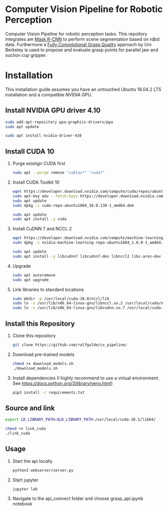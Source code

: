 # Computer Vision Pipeline for Robotic Perception

Computer Vision Pipeline for robotic perception tasks. This repoitory integrates am [Mask R-CNN](https://github.com/BerkeleyAutomation/sd-maskrcnn) to perform scene segmentation based on rdbd data. Furthermore a [Fully Convolutional Grasp Quality](https://github.com/BerkeleyAutomation/gqcnn) approach by Uni Berkeley is used to propose and evaluate grasp points for parallel jaw and suction cup gripper.


# Installation

This installation guide assumes you have an untouched Ubuntu 18.04.2 LTS installation and a compatible NVIDIA GPU.

## Install NVIDIA GPU driver 4.10
   ```bash
   sudo add-apt-repository ppa:graphics-drivers/ppa
   sudo apt update

   sudo apt install nvidia-driver-410
   ```
## Install CUDA 10

1. Purge existign CUDA first
   ```bash
   sudo apt --purge remove "cublas*" "cuda*"
   ```

2. Install CUDA Toolkit 10
   ```bash
   wget https://developer.download.nvidia.com/compute/cuda/repos/ubuntu1804/x86_64/cuda-repo-ubuntu1804_10.0.130-1_amd64.deb
   sudo apt-key adv --fetch-keys https://developer.download.nvidia.com/compute/cuda/repos/ubuntu1804/x86_64/7fa2af80.pub
   sudo apt update
   sudo dpkg -i cuda-repo-ubuntu1804_10.0.130-1_amd64.deb

   sudo apt update
   sudo apt install -y cuda
   ```

3. Install CuDNN 7 and NCCL 2
   ```bash
   wget https://developer.download.nvidia.com/compute/machine-learning/repos/ubuntu1804/x86_64/nvidia-machine-learning-repo-ubuntu1804_1.0.0-1_amd64.deb
   sudo dpkg -i nvidia-machine-learning-repo-ubuntu1804_1.0.0-1_amd64.deb
   
   sudo apt update
   sudo apt install -y libcudnn7 libcudnn7-dev libnccl2 libc-ares-dev
   ```

5. Upgrade
   ```bash
   sudo apt autoremove
   sudo apt upgrade
   ```

6. Link libraries to standard locations
   ```bash
   sudo mkdir -p /usr/local/cuda-10.0/nccl/lib
   sudo ln -s /usr/lib/x86_64-linux-gnu/libnccl.so.2 /usr/local/cuda/nccl/lib/
   sudo ln -s /usr/lib/x86_64-linux-gnu/libcudnn.so.7 /usr/local/cuda-10.0/lib64/
   ```
## Install this Repository

1. Clone this repository
   ```bash
   git clone https://github.com/ralfgulde/cv_pipeline/ 
   ```
2. Download pre-trained models
   ```bash
   chmod +x download_models.sh
   ./download_models.sh
   ``` 
3. Install dependencies (I highly recommend to use a virtual environment. See https://docs.python.org/3/library/venv.html)
   ```bash
   pip3 install -r requirements.txt
   ```
   
## Source and link
   ```bash
   export LD_LIBRARY_PATH=$LD_LIBRARY_PATH:/usr/local/cuda-10.1/lib64/
   ```
   ```bash
   chmod +x link_cuda
   ./link_cuda
   ```

## Usage

1. Start the api locally
   ```bash
   python3 webserver/server.py
   ```
2. Start jupyter
   ```bash
   jupyter lab
   ```
4. Navigate to the api_connect folder and choose grasp_api.ipynb notebook
